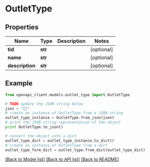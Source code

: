 # OutletType


## Properties

Name | Type | Description | Notes
------------ | ------------- | ------------- | -------------
**tid** | **str** |  | [optional] 
**name** | **str** |  | [optional] 
**description** | **str** |  | [optional] 

## Example

```python
from openapi_client.models.outlet_type import OutletType

# TODO update the JSON string below
json = "{}"
# create an instance of OutletType from a JSON string
outlet_type_instance = OutletType.from_json(json)
# print the JSON string representation of the object
print OutletType.to_json()

# convert the object into a dict
outlet_type_dict = outlet_type_instance.to_dict()
# create an instance of OutletType from a dict
outlet_type_form_dict = outlet_type.from_dict(outlet_type_dict)
```
[[Back to Model list]](../README.md#documentation-for-models) [[Back to API list]](../README.md#documentation-for-api-endpoints) [[Back to README]](../README.md)


